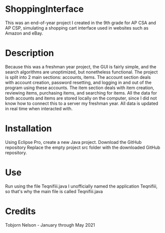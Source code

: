 # ShoppingInterface
This was an end-of-year project I created in the 9th grade for AP CSA and AP CSP, simulating a shopping cart interface used in websites such as Amazon and eBay.

# Description
Because this was a freshman year project, the GUI is fairly simple, and the search algorithms are unoptimized, but nonetheless functional.
The project is split into 2 main sections: accounts, items.
The account section deals with account creation, password resetting, and logging in and out of the program using these accounts.
The item section deals with item creation, reviewing items, purchasing items, and searching for items.
All the data for both accounts and items are stored locally on the computer, since I did not know how to connect this to a server my freshman year.
All data is updated in real time when interacted with.

# Installation
Using Eclipse Pro, create a new Java project.
Download the GitHub repository
Replace the empty project src folder with the downloaded GitHub repository.

# Use
Run using the file Teqnifiii.java
I unofficially named the application Teqnifiii, so that's why the main file is called Teqnifiii.java

# Credits
Tobjorn Nelson - January through May 2021
